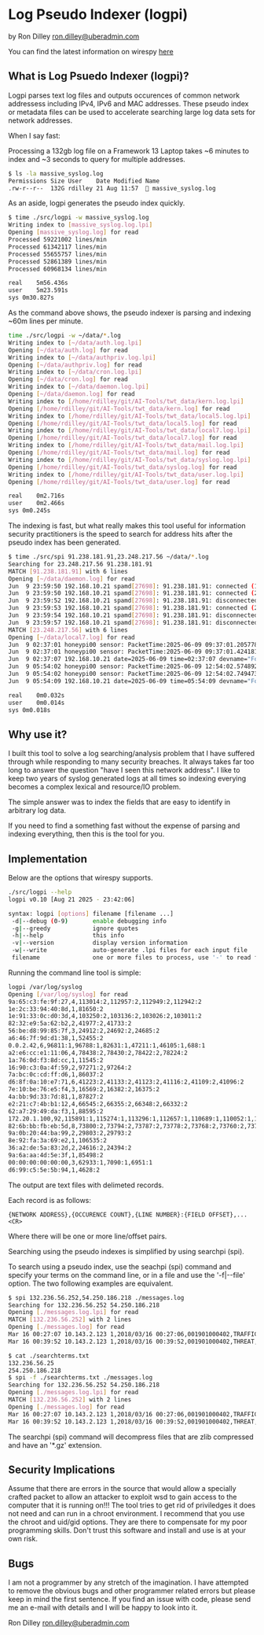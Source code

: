 # Log Pseudo Indexer (logpi)

by Ron Dilley <ron.dilley@uberadmin.com>

You can find the latest information on wirespy [here](http://www.uberadmin.com/Projects/logpi/ "Log Pseudo Indexer")

## What is Log Psuedo Indexer (logpi)?

Logpi parses text log files and outputs occurences of common network
addressess including IPv4, IPv6 and MAC addresses.  These pseudo index or
metadata files can be used to accelerate searching large log data sets
for network addresses.

When I say fast:

Processing a 132gb log file on a Framework 13 Laptop takes ~6 minutes to index and ~3 seconds to query for multiple addresses.

```sh
$ ls -la massive_syslog.log
Permissions Size User    Date Modified Name
.rw-r--r--  132G rdilley 21 Aug 11:57   massive_syslog.log
```

As an aside, logpi generates the pseudo index quickly.

```sh
$ time ./src/logpi -w massive_syslog.log
Writing index to [massive_syslog.log.lpi]
Opening [massive_syslog.log] for read
Processed 59221002 lines/min
Processed 61342117 lines/min
Processed 55655757 lines/min
Processed 52861389 lines/min
Processed 60968134 lines/min

real	5m56.436s
user	5m23.591s
sys	0m30.827s
```

As the command above shows, the pseudo indexer is parsing and indexing ~60m lines per minute.

```sh
time ./src/logpi -w ~/data/*.log
Writing index to [~/data/auth.log.lpi]
Opening [~/data/auth.log] for read
Writing index to [~/data/authpriv.log.lpi]
Opening [~/data/authpriv.log] for read
Writing index to [~/data/cron.log.lpi]
Opening [~/data/cron.log] for read
Writing index to [~/data/daemon.log.lpi]
Opening [~/data/daemon.log] for read
Writing index to [/home/rdilley/git/AI-Tools/twt_data/kern.log.lpi]
Opening [/home/rdilley/git/AI-Tools/twt_data/kern.log] for read
Writing index to [/home/rdilley/git/AI-Tools/twt_data/local5.log.lpi]
Opening [/home/rdilley/git/AI-Tools/twt_data/local5.log] for read
Writing index to [/home/rdilley/git/AI-Tools/twt_data/local7.log.lpi]
Opening [/home/rdilley/git/AI-Tools/twt_data/local7.log] for read
Writing index to [/home/rdilley/git/AI-Tools/twt_data/mail.log.lpi]
Opening [/home/rdilley/git/AI-Tools/twt_data/mail.log] for read
Writing index to [/home/rdilley/git/AI-Tools/twt_data/syslog.log.lpi]
Opening [/home/rdilley/git/AI-Tools/twt_data/syslog.log] for read
Writing index to [/home/rdilley/git/AI-Tools/twt_data/user.log.lpi]
Opening [/home/rdilley/git/AI-Tools/twt_data/user.log] for read

real	0m2.716s
user	0m2.466s
sys	0m0.245s
```

The indexing is fast, but what really makes this tool useful for information security practitioners is the speed to search for address hits after the pseudo index has been generated.  

```sh
$ time ./src/spi 91.238.181.91,23.248.217.56 ~/data/*.log
Searching for 23.248.217.56 91.238.181.91
MATCH [91.238.181.91] with 6 lines
Opening [~/data/daemon.log] for read
Jun  9 23:59:50 192.168.10.21 spamd[27698]: 91.238.181.91: connected (1/0)
Jun  9 23:59:50 192.168.10.21 spamd[27698]: 91.238.181.91: connected (2/0)
Jun  9 23:59:52 192.168.10.21 spamd[27698]: 91.238.181.91: disconnected after 2 seconds.
Jun  9 23:59:53 192.168.10.21 spamd[27698]: 91.238.181.91: connected (2/0)
Jun  9 23:59:54 192.168.10.21 spamd[27698]: 91.238.181.91: disconnected after 4 seconds.
Jun  9 23:59:57 192.168.10.21 spamd[27698]: 91.238.181.91: disconnected after 4 seconds.
MATCH [23.248.217.56] with 6 lines
Opening [~/data/local7.log] for read
Jun  9 02:37:01 honeypi00 sensor: PacketTime:2025-06-09 09:37:01.205778 Len:62 IPv4/TCP 23.248.217.56:4214 -> 10.10.10.40:80 ID:55780 TOS:0x0 TTL:111 IpLen:20 DgLen:48 ****S* Seq:0xa9d343cf Ack:0x0 Win:0x2000 TcpLen:28 Resp:SA Packetdata:3KYyaJoq1Haglac3CABFAAAw2eRAAG8GLIEX+Nk4CgoKKBB2AFCp00PPAAAAAHACIABfVAAAAgQFtAEBBAIO
Jun  9 02:37:01 honeypi00 sensor: PacketTime:2025-06-09 09:37:01.424181 Len:60 IPv4/TCP 23.248.217.56:4214 -> 10.10.10.40:80 ID:22927 TOS:0x0 TTL:43 IpLen:20 DgLen:40 ***R** Seq:0xa9d343d0 Ack:0x0 Win:0x0 TcpLen:20 Resp: Packetdata:3KYyaJoq1Haglac3CABFAAAoWY9AACsG8N4X+Nk4CgoKKBB2AFCp00PQAAAAAFAEAACsFAAAAAAAAAAADg==
Jun  9 02:37:07 192.168.10.21 date=2025-06-09 time=02:37:07 devname="FortiWiFi-80F-2R" devid="FWF80FTK21002176" eventtime=1749461827438416270 tz="-0700" logid="0000000013" type="traffic" subtype="forward" level="notice" vd="root" srcip=23.248.217.56 srcport=4214 srcintf="wan2" srcintfrole="wan" dstip=99.88.84.61 dstport=80 dstintf="BLACKHOLE" dstintfrole="dmz" srccountry="United States" dstcountry="United States" sessionid=4327215 proto=6 action="client-rst" policyid=46 policytype="policy" poluuid="1d2c8168-c62e-51ea-8f55-d563c17af0df" policyname="WAN->HOLE-HONEYPI_ALL" service="HTTP" trandisp="dnat" tranip=10.10.10.40 tranport=80 appcat="unscanned" duration=6 sentbyte=88 rcvdbyte=40 sentpkt=2 rcvdpkt=1 dsthwvendor="Raspberry Pi" masterdstmac="dc:a6:32:68:9a:2a" dstmac="dc:a6:32:68:9a:2a" dstserver=0
Jun  9 05:54:02 honeypi00 sensor: PacketTime:2025-06-09 12:54:02.574892 Len:62 IPv4/TCP 23.248.217.56:25224 -> 10.10.10.40:80 ID:45973 TOS:0x0 TTL:113 IpLen:20 DgLen:48 ****S* Seq:0xe907ac57 Ack:0x0 Win:0x2000 TcpLen:28 Resp:SA Packetdata:3KYyaJoq1Haglac3CABFAAAws5VAAHEGUNAX+Nk4CgoKKGKIAFDpB6xXAAAAAHACIABlhQAAAgQFtAEBBAIO
Jun  9 05:54:02 honeypi00 sensor: PacketTime:2025-06-09 12:54:02.749473 Len:60 IPv4/TCP 23.248.217.56:25224 -> 10.10.10.40:80 ID:14822 TOS:0x0 TTL:43 IpLen:20 DgLen:40 ***R** Seq:0xe907ac58 Ack:0x0 Win:0x0 TcpLen:20 Resp: Packetdata:3KYyaJoq1Haglac3CABFAAAoOeZAACsGEIgX+Nk4CgoKKGKIAFDpB6xYAAAAAFAEAACyRQAAAAAAAAAADg==
Jun  9 05:54:09 192.168.10.21 date=2025-06-09 time=05:54:09 devname="FortiWiFi-80F-2R" devid="FWF80FTK21002176" eventtime=1749473648788417590 tz="-0700" logid="0000000013" type="traffic" subtype="forward" level="notice" vd="root" srcip=23.248.217.56 srcport=25224 srcintf="wan2" srcintfrole="wan" dstip=99.88.84.61 dstport=80 dstintf="BLACKHOLE" dstintfrole="dmz" srccountry="United States" dstcountry="United States" sessionid=4476397 proto=6 action="client-rst" policyid=46 policytype="policy" poluuid="1d2c8168-c62e-51ea-8f55-d563c17af0df" policyname="WAN->HOLE-HONEYPI_ALL" service="HTTP" trandisp="dnat" tranip=10.10.10.40 tranport=80 appcat="unscanned" duration=6 sentbyte=88 rcvdbyte=40 sentpkt=2 rcvdpkt=1 dsthwvendor="Raspberry Pi" masterdstmac="dc:a6:32:68:9a:2a" dstmac="dc:a6:32:68:9a:2a" dstserver=0

real	0m0.032s
user	0m0.014s
sys	0m0.018s
```

## Why use it?

I built this tool to solve a log searching/analysis problem that I have
suffered through while responding to many security breaches.  It always takes
far too long to answer the question "have I seen this network address". I like
to keep two years of syslog generated logs at all times so indexing everying
becomes a complex lexical and resource/IO problem.

The simple answer was to index the fields that are easy to identify in
arbitrary log data. 

If you need to find a something fast without the expense of parsing and
indexing everything, then this is the tool for you.

## Implementation

Below are the options that wirespy supports.

```sh
./src/logpi --help
logpi v0.10 [Aug 21 2025 - 23:42:06]

syntax: logpi [options] filename [filename ...]
 -d|--debug (0-9)       enable debugging info
 -g|--greedy            ignore quotes
 -h|--help              this info
 -v|--version           display version information
 -w|--write             auto-generate .lpi files for each input file
 filename               one or more files to process, use '-' to read from stdin
```

Running the command line tool is simple:

```sh
logpi /var/log/syslog
Opening [/var/log/syslog] for read
9a:65:c3:fe:9f:27,4,113014:2,112957:2,112949:2,112942:2
1e:2c:33:94:40:8d,1,81650:2
1e:91:33:0c:d0:3d,4,103250:2,103136:2,103026:2,103011:2
82:32:e9:5a:62:b2,2,41977:2,41733:2
56:be:d8:99:85:7f,3,24912:2,24692:2,24685:2
a6:46:7f:9d:d1:38,1,52455:2
0.0.2.42,6,96811:1,96788:1,82631:1,47211:1,46105:1,688:1
a2:e6:cc:e1:11:06,4,78438:2,78430:2,78422:2,78224:2
1a:76:0d:f3:8d:cc,1,11545:2
16:90:c3:0a:4f:59,2,97271:2,97264:2
7a:bc:0c:cd:ff:d6,1,86037:2
d6:8f:0a:10:e7:71,6,41223:2,41133:2,41123:2,41116:2,41109:2,41096:2
7e:10:be:76:e5:f4,3,16569:2,16382:2,16375:2
4a:bb:9d:33:7d:81,1,87827:2
e2:21:c7:4b:b1:12,4,66545:2,66355:2,66348:2,66332:2
62:a7:29:49:da:f3,1,88595:2
172.20.1.100,92,115891:1,115274:1,113296:1,112657:1,110689:1,110052:1,107922:1,107411:1,105751:1,105254:1,103563:1,103043:1,101424:1,100921:1,98970:1,98346:1,95237:1,94609:1,92513:1,91877:1,89637:1,89090:1,87367:1,86815:1,85119:1,84599:1,82976:1,81291:1,80769:1,78958:1,78408:1,76775:1,76242:1,74525:1,73924:1,72200:1,71644:1,69899:1,69390:1,67707:1,67180:1,65421:1,64882:1,63068:1,62530:1,60822:1,60208:1,57288:1,56325:1,53794:1,53159:1,51177:1,50507:1,48443:1,47901:1,44708:1,42918:1,42329:1,40346:1,39628:1,37889:1,37254:1,35437:1,34883:1,33038:1,32487:1,30712:1,30156:1,28253:1,27575:1,25785:1,25200:1,23359:1,22781:1,20841:1,20318:1,18353:1,17792:1,16104:1,15593:1,13881:1,13369:1,11666:1,11135:1,9459:1,8934:1,7234:1,6684:1,4982:1,4417:1,2630:1,2033:1
82:6b:bb:fb:eb:5d,8,73800:2,73794:2,73787:2,73778:2,73768:2,73760:2,73753:2,73549:2
9a:0b:20:44:ba:99,2,29803:2,29793:2
8e:92:fa:3a:69:e2,1,106535:2
36:a2:de:5a:83:2d,2,24616:2,24394:2
9a:6a:aa:4d:5e:3f,1,85498:2
00:00:00:00:00:00,3,62933:1,7090:1,6951:1
d6:99:c5:5e:5b:94,1,4628:2
```

The output are text files with <CR> delimeted records.

Each record is as follows:
```
{NETWORK ADDRESS},{OCCURENCE COUNT},{LINE NUMBER}:{FIELD OFFSET},...<CR>
```

Where there will be one or more line/offset pairs.

Searching using the pseudo indexes is simplified by using searchpi (spi).

To search using a pseudo index, use the seachpi (spi) command and specify your terms 
on the command line, or in a file and use the '-f|--file' option.  The two following
examples are equivalent.

```sh
$ spi 132.236.56.252,54.250.186.218 ./messages.log
Searching for 132.236.56.252 54.250.186.218 
Opening [./messages.log.lpi] for read
MATCH [132.236.56.252] with 2 lines
Opening [./messages.log] for read
Mar 16 00:27:07 10.143.2.123 1,2018/03/16 00:27:06,001901000402,TRAFFIC,end,1,2018/03/16 00:27:06,10.131.239.142,132.236.56.252,168.161.192.15,132.236.56.252,Allow Outbound,,,dns,vsys1,inside,outside,ethernet1/22,ethernet1/21,LA_log,2018/03/16 00:27:06,34411943,1,7001,53,38811,53,0x404019,udp,allow,211,88,123,2,2018/03/16 00:26:06,59,any,0,185835010247,0x0,10.0.0.0-10.255.255.255,US,0,1,1,aged-out,12,0,0,0,,PA1,from-policy
Mar 16 00:39:52 10.143.2.123 1,2018/03/16 00:39:52,001901000402,THREAT,url,1,2018/03/16 00:39:52,10.146.58.93,54.250.186.218,168.161.192.16,54.250.186.218,Allow Outbound,,,ssl,vsys1,inside,outside,ethernet1/22,ethernet1/21,LA_log,2018/03/16 00:39:52,34754943,1,54989,443,25285,443,0x40f000,tcp,alert,"messenger-ws.direct.ly/",(9999),unknown,informational,client-to-server,70297609432,0x0,10.0.0.0-10.255.255.255,JP,0,,0,,,0,,,,,,,,0,12,0,0,0,,PA1,
```

```sh
$ cat ./searchterms.txt 
132.236.56.25
254.250.186.218
$ spi -f ./searchterms.txt ./messages.log
Searching for 132.236.56.252 54.250.186.218 
Opening [./messages.log.lpi] for read
MATCH [132.236.56.252] with 2 lines
Opening [./messages.log] for read
Mar 16 00:27:07 10.143.2.123 1,2018/03/16 00:27:06,001901000402,TRAFFIC,end,1,2018/03/16 00:27:06,10.131.239.142,132.236.56.252,168.161.192.15,132.236.56.252,Allow Outbound,,,dns,vsys1,inside,outside,ethernet1/22,ethernet1/21,LA_log,2018/03/16 00:27:06,34411943,1,7001,53,38811,53,0x404019,udp,allow,211,88,123,2,2018/03/16 00:26:06,59,any,0,185835010247,0x0,10.0.0.0-10.255.255.255,US,0,1,1,aged-out,12,0,0,0,,PA1,from-policy
Mar 16 00:39:52 10.143.2.123 1,2018/03/16 00:39:52,001901000402,THREAT,url,1,2018/03/16 00:39:52,10.146.58.93,54.250.186.218,168.161.192.16,54.250.186.218,Allow Outbound,,,ssl,vsys1,inside,outside,ethernet1/22,ethernet1/21,LA_log,2018/03/16 00:39:52,34754943,1,54989,443,25285,443,0x40f000,tcp,alert,"messenger-ws.direct.ly/",(9999),unknown,informational,client-to-server,70297609432,0x0,10.0.0.0-10.255.255.255,JP,0,,0,,,0,,,,,,,,0,12,0,0,0,,PA1,
```

The searchpi (spi) command will decompress files that are zlib compressed and have an '*.gz' extension.

## Security Implications

Assume that there are errors in the source that
would allow a specially crafted packet to allow an attacker
to exploit wsd to gain access to the computer that it is
running on!!!  The tool tries to get rid of priviledges it does
not need and can run in a chroot environment.  I recommend
that you use the chroot and uid/gid options.  They are there
to compensate for my poor programming skills.  Don't trust
this software and install and use is at your own risk.

## Bugs

I am not a programmer by any stretch of the imagination.  I
have attempted to remove the obvious bugs and other
programmer related errors but please keep in mind the first
sentence.  If you find an issue with code, please send me
an e-mail with details and I will be happy to look into
it.

Ron Dilley
ron.dilley@uberadmin.com
